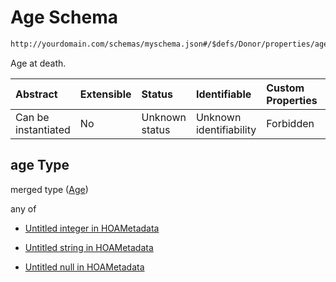 # Age Schema

```txt
http://yourdomain.com/schemas/myschema.json#/$defs/Donor/properties/age
```

Age at death.

| Abstract            | Extensible | Status         | Identifiable            | Custom Properties | Additional Properties | Access Restrictions | Defined In                                                                   |
| :------------------ | :--------- | :------------- | :---------------------- | :---------------- | :-------------------- | :------------------ | :--------------------------------------------------------------------------- |
| Can be instantiated | No         | Unknown status | Unknown identifiability | Forbidden         | Allowed               | none                | [metadata-schema.json\*](../out/metadata-schema.json "open original schema") |

## age Type

merged type ([Age](metadata-schema-defs-donor-properties-age.md))

any of

- [Untitled integer in HOAMetadata](metadata-schema-defs-donor-properties-age-anyof-0.md "check type definition")

- [Untitled string in HOAMetadata](metadata-schema-defs-donor-properties-age-anyof-1.md "check type definition")

- [Untitled null in HOAMetadata](metadata-schema-defs-donor-properties-age-anyof-2.md "check type definition")
